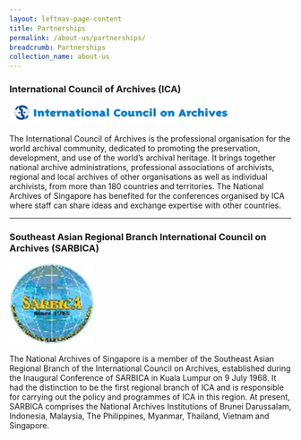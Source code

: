 ```yaml
---
layout: leftnav-page-content
title: Partnerships
permalink: /about-us/partnerships/
breadcrumb: Partnerships
collection_name: about-us
---
```


###  International Council of Archives (ICA)

<img src="/images/ica.gif" alt="International Council on Archives" style="width:400px;" />

The International Council of Archives is the professional organisation for the world archival community, dedicated to promoting the preservation, development, and use of the world’s archival heritage. It brings together national archive administrations, professional associations of archivists, regional and local archives of other organisations as well as individual archivists, from more than 180 countries and territories. The National Archives of Singapore has benefited for the conferences organised by ICA where staff can share ideas and exchange expertise with other countries.

<hr>

### Southeast Asian Regional Branch International Council on Archives (SARBICA)

<img src="/images/sarbica.jpg" alt="Sarbica" style="width:150px;" />

The National Archives of Singapore is a member of the Southeast Asian Regional Branch of the International Council on Archives, established during the Inaugural Conference of SARBICA in Kuala Lumpur on 9 July 1968. It had the distinction to be the first regional branch of ICA and is responsible for carrying out the policy and programmes of ICA in this region. At present, SARBICA comprises the National Archives Institutions of Brunei Darussalam, Indonesia, Malaysia, The Philippines, Myanmar, Thailand, Vietnam and Singapore.
